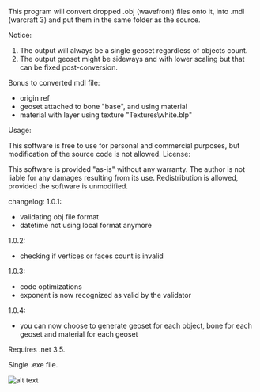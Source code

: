 This program will convert dropped .obj (wavefront) files onto it, into .mdl (warcraft 3) and put them in the same folder as the source.

Notice:
   1. The output will always be a single geoset regardless of objects count.
   2. The output geoset might be sideways and with lower scaling but that can be fixed post-conversion.
     
Bonus to converted mdl file:
- origin ref
- geoset attached to bone "base", and using material
- material with layer using texture "Textures\white.blp"

Usage:

This software is free to use for personal and commercial
purposes, but modification of the source code is not allowed.
License:

This software is provided "as-is" without any warranty. The
author is not liable for any damages resulting from its use.
Redistribution is allowed, provided the software is unmodified.

changelog:
1.0.1:
- validating obj file format
- datetime not using local format anymore

1.0.2:
  - checking if vertices or faces count is invalid

1.0.3:
 - code optimizations
 - exponent is now recognized as valid by the validator

1.0.4:
- you can now choose to generate geoset for each object, bone for each geoset and material for each geoset


Requires .net 3.5.

Single .exe file.

![alt text](https://i.ibb.co/qM61dzr/Screenshot-2024-08-27-221956.png)
